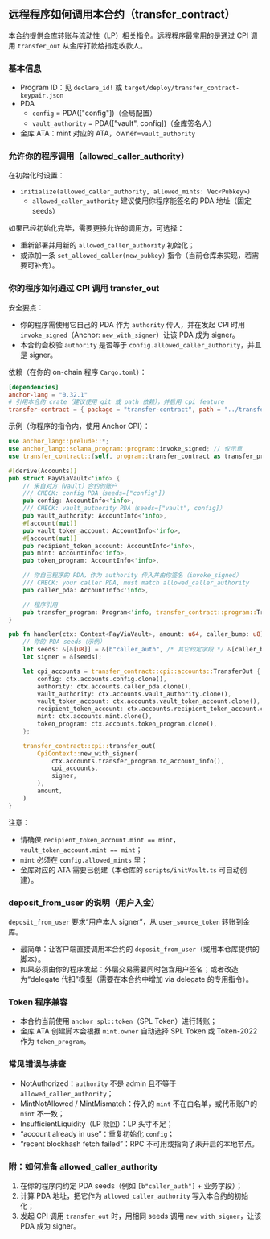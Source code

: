 ## 远程程序如何调用本合约（transfer_contract）

本合约提供金库转账与流动性（LP）相关指令。远程程序最常用的是通过 CPI 调用 `transfer_out` 从金库打款给指定收款人。

### 基本信息
- Program ID：见 `declare_id!` 或 `target/deploy/transfer_contract-keypair.json`
- PDA
  - `config` = PDA(["config"])（全局配置）
  - `vault_authority` = PDA(["vault", config])（金库签名人）
- 金库 ATA：mint 对应的 ATA，owner=`vault_authority`

### 允许你的程序调用（allowed_caller_authority）
在初始化时设置：
- `initialize(allowed_caller_authority, allowed_mints: Vec<Pubkey>)`
  - `allowed_caller_authority` 建议使用你程序能签名的 PDA 地址（固定 seeds）

如果已经初始化完毕，需要更换允许的调用方，可选择：
- 重新部署并用新的 `allowed_caller_authority` 初始化；
- 或添加一条 `set_allowed_caller(new_pubkey)` 指令（当前仓库未实现，若需要可补充）。

### 你的程序如何通过 CPI 调用 transfer_out
安全要点：
- 你的程序需使用它自己的 PDA 作为 `authority` 传入，并在发起 CPI 时用 `invoke_signed`（Anchor: `new_with_signer`）让该 PDA 成为 signer。
- 本合约会校验 `authority` 是否等于 `config.allowed_caller_authority`，并且是 signer。

依赖（在你的 on-chain 程序 `Cargo.toml`）：
```toml
[dependencies]
anchor-lang = "0.32.1"
# 引用本合约 crate（建议使用 git 或 path 依赖），并启用 cpi feature
transfer-contract = { package = "transfer-contract", path = "../transfer-contract/programs/transfer-contract", features = ["cpi"] }
```

示例（你程序的指令内，使用 Anchor CPI）：
```rust
use anchor_lang::prelude::*;
use anchor_lang::solana_program::program::invoke_signed; // 仅示意
use transfer_contract::{self, program::transfer_contract as transfer_program};

#[derive(Accounts)]
pub struct PayViaVault<'info> {
    // 来自对方（vault）合约的账户
    /// CHECK: config PDA（seeds=["config"])
    pub config: AccountInfo<'info>,
    /// CHECK: vault_authority PDA（seeds=["vault", config]）
    pub vault_authority: AccountInfo<'info>,
    #[account(mut)]
    pub vault_token_account: AccountInfo<'info>,
    #[account(mut)]
    pub recipient_token_account: AccountInfo<'info>,
    pub mint: AccountInfo<'info>,
    pub token_program: AccountInfo<'info>,

    // 你自己程序的 PDA，作为 authority 传入并由你签名（invoke_signed）
    /// CHECK: your caller PDA, must match allowed_caller_authority
    pub caller_pda: AccountInfo<'info>,

    // 程序引用
    pub transfer_program: Program<'info, transfer_contract::program::TransferContract>,
}

pub fn handler(ctx: Context<PayViaVault>, amount: u64, caller_bump: u8) -> Result<()> {
    // 你的 PDA seeds（示例）
    let seeds: &[&[u8]] = &[b"caller_auth", /* 其它约定字段 */ &[caller_bump]];
    let signer = &[seeds];

    let cpi_accounts = transfer_contract::cpi::accounts::TransferOut {
        config: ctx.accounts.config.clone(),
        authority: ctx.accounts.caller_pda.clone(),
        vault_authority: ctx.accounts.vault_authority.clone(),
        vault_token_account: ctx.accounts.vault_token_account.clone(),
        recipient_token_account: ctx.accounts.recipient_token_account.clone(),
        mint: ctx.accounts.mint.clone(),
        token_program: ctx.accounts.token_program.clone(),
    };

    transfer_contract::cpi::transfer_out(
        CpiContext::new_with_signer(
            ctx.accounts.transfer_program.to_account_info(),
            cpi_accounts,
            signer,
        ),
        amount,
    )
}
```

注意：
- 请确保 `recipient_token_account.mint == mint`，`vault_token_account.mint == mint`；
- `mint` 必须在 `config.allowed_mints` 里；
- 金库对应的 ATA 需要已创建（本仓库的 `scripts/initVault.ts` 可自动创建）。

### deposit_from_user 的说明（用户入金）
`deposit_from_user` 要求“用户本人 signer”，从 `user_source_token` 转账到金库。
- 最简单：让客户端直接调用本合约的 `deposit_from_user`（或用本仓库提供的脚本）。
- 如果必须由你的程序发起：外层交易需要同时包含用户签名；或者改造为“delegate 代扣”模型（需要在本合约中增加 via delegate 的专用指令）。

### Token 程序兼容
- 本合约当前使用 `anchor_spl::token`（SPL Token）进行转账；
- 金库 ATA 创建脚本会根据 `mint.owner` 自动选择 SPL Token 或 Token-2022 作为 `token_program`。

### 常见错误与排查
- NotAuthorized：`authority` 不是 admin 且不等于 `allowed_caller_authority`；
- MintNotAllowed / MintMismatch：传入的 `mint` 不在白名单，或代币账户的 `mint` 不一致；
- InsufficientLiquidity（LP 赎回）：LP 头寸不足；
- “account already in use”：重复初始化 `config`；
- “recent blockhash fetch failed”：RPC 不可用或指向了未开启的本地节点。

### 附：如何准备 allowed_caller_authority
1) 在你的程序内约定 PDA seeds（例如 `[b"caller_auth"]` + 业务字段）；
2) 计算 PDA 地址，把它作为 `allowed_caller_authority` 写入本合约的初始化；
3) 发起 CPI 调用 `transfer_out` 时，用相同 seeds 调用 `new_with_signer`，让该 PDA 成为 signer。


